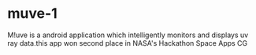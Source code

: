 # muve-1

M!uve is a android application which intelligently monitors and displays uv ray data.this app won second place in NASA's Hackathon Space Apps CG
